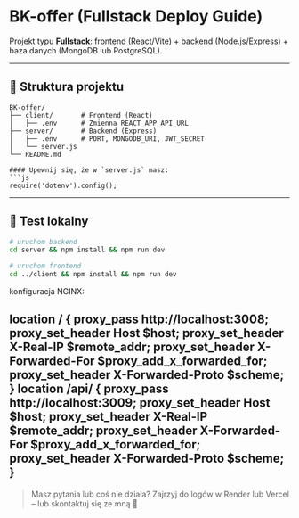 # BK-offer (Fullstack Deploy Guide)

Projekt typu **Fullstack**: frontend (React/Vite) + backend (Node.js/Express) + baza danych (MongoDB lub PostgreSQL).

---

## 📁 Struktura projektu
```
BK-offer/
├── client/       # Frontend (React)
│   ├── .env      # Zmienna REACT_APP_API_URL
├── server/       # Backend (Express)
│   ├── .env      # PORT, MONGODB_URI, JWT_SECRET
│   └── server.js
└── README.md

#### Upewnij się, że w `server.js` masz:
```js
require('dotenv').config();
```

---

## 🧪 Test lokalny
```bash
# uruchom backend
cd server && npm install && npm run dev

# uruchom frontend
cd ../client && npm install && npm run dev
```
konfiguracja NGINX:

location / {
	proxy_pass http://localhost:3008;
	proxy_set_header Host $host;
	proxy_set_header X-Real-IP $remote_addr;
	proxy_set_header X-Forwarded-For $proxy_add_x_forwarded_for;
	proxy_set_header X-Forwarded-Proto $scheme;
}
location /api/ {
	proxy_pass http://localhost:3009;
	proxy_set_header Host $host;
	proxy_set_header X-Real-IP $remote_addr;
	proxy_set_header X-Forwarded-For $proxy_add_x_forwarded_for;
	proxy_set_header X-Forwarded-Proto $scheme;
}
---

> Masz pytania lub coś nie działa? Zajrzyj do logów w Render lub Vercel – lub skontaktuj się ze mną 💬


